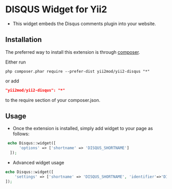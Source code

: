DISQUS Widget for Yii2
==========
- This widget embeds the Disqus comments plugin into your website.

Installation   
------------

The preferred way to install this extension is through [composer](http://getcomposer.org/download/).

Either run

```
php composer.phar require --prefer-dist yii2mod/yii2-disqus "*"
```

or add

```json
"yii2mod/yii2-disqus": "*"
```

to the require section of your composer.json.

Usage
------------
* Once the extension is installed, simply add widget to your page as follows:
```php
 echo Disqus::widget([
      'options' => ['shortname' => 'DISQUS_SHORTNAME']
  ]);
```

* Advanced widget usage
```php
echo Disqus::widget([
    'settings' => ['shortname' => 'DISQUS_SHORTNAME', 'identifier'=>'DISQUS_IDENTIFIER', 'url'=>'URL'],
]);
```